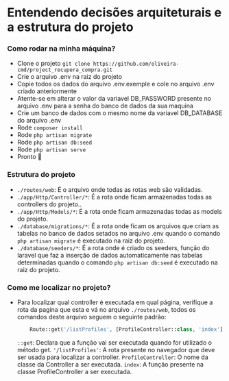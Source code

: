 # Entendendo decisões arquiteturais e a estrutura do projeto

### Como rodar na minha máquina?

- Clone o projeto `git clone https://github.com/oliveira-cmd/project_recupera_compra.git`
- Crie o arquivo .env na raiz do projeto
- Copie todos os dados do arquivo .env.exemple e cole no arquivo .env criado anteriormente
- Atente-se em alterar o valor da variavel DB_PASSWORD presente no arquivo .env para a senha do banco de dados da sua maquina
- Crie um banco de dados com o mesmo nome da variavel DB_DATABASE do arquivo .env
- Rode `composer install`
- Rode `php artisan migrate`
- Rode `php artisan db:seed`
- Rode `php artisan serve`
- Pronto 🎉

### Estrutura do projeto

- `./routes/web`: É o arquivo onde todas as rotas web são validadas.
- `./app/Http/Controller/*`: É a rota onde ficam armazenadas todas as controllers do projeto..
- `./app/Http/Models/*`: É a rota onde ficam armazenadas todas as models do projeto.
- `./database/migrations/*`: É a rota onde ficam os arquivos que criam as tabelas no banco de dados setados no arquivo .env quando o comando `php artisan migrate` é executado na raiz do projeto.
- `./database/seeders/*`: É a rota onde é criado os seeders, função do laravel que faz a inserção de dados automaticamente nas tabelas determinadas quando o comando `php artisan db:seed` é executado na raiz do projeto.

### Como me localizar no projeto?
- Para localizar qual controller é executada em qual página, verifique a rota da pagina que esta e vá no arquivo `./routes/web`, todos os comandos  deste arquivo seguem o seguinte padrão:
    ```php
        Route::get('/listProfiles', [ProfileController::class, 'index']);
    ```

    `::get`: Declara que a função vai ser executada quando for utilizado o método get.
    `'/listProfiles'`: A rota presente no navegador que deve ser usada para localizar a controller.
    `ProfileController`: O nome da classe da Controller a ser executada.
    `index`: A função presente na classe ProfileController a ser executada.
